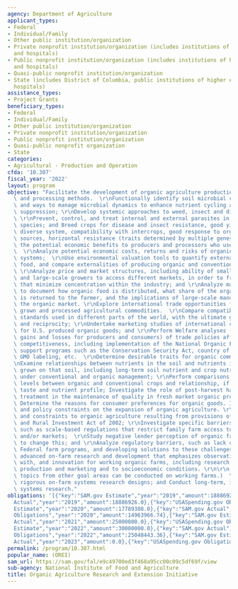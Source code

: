 ```yaml
---
agency: Department of Agriculture
applicant_types:
- Federal
- Individual/Family
- Other public institution/organization
- Private nonprofit institution/organization (includes institutions of higher education
  and hospitals)
- Public nonprofit institution/organization (includes institutions of higher education
  and hospitals)
- Quasi-public nonprofit institution/organization
- State (includes District of Columbia, public institutions of higher education and
  hospitals)
assistance_types:
- Project Grants
beneficiary_types:
- Federal
- Individual/Family
- Other public institution/organization
- Private nonprofit institution/organization
- Public nonprofit institution/organization
- Quasi-public nonprofit organization
- State
categories:
- Agricultural - Production and Operation
cfda: '10.307'
fiscal_year: '2022'
layout: program
objective: "Facilitate the development of organic agriculture production, breeding,\
  \ and processing methods.  \r\nFunctionally identify soil microbial communities\
  \ and ways to manage microbial dynamics to enhance nutrient cycling and disease\
  \ suppression; \r\nDevelop systemic approaches to weed, insect and disease management;\
  \ \r\nPrevent, control, and treat internal and external parasites in various livestock\
  \ species; and Breed crops for disease and insect resistance, good yield in a biologically\
  \ diverse system, compatibility with intercrops, good response to organic fertility\
  \ sources, horizontal resistance (traits determined by multiple genes).  \r\nEvaluate\
  \ the potential economic benefits to producers and processors who use organic methods.\
  \  \r\nAnalyze potential economic costs, returns and risks of organic production\
  \ systems;  \r\nUse environmental valuation tools to quantify externalities of producing\
  \ food, and compare externalities of producing organic and conventional food; -\
  \ \r\nAnalyze price and market structures, including ability of small, medium-,\
  \ and large-scale growers to access different markets, in order to frame policies\
  \ that minimize concentration within the industry; and \r\nAnalyze marketing channels\
  \ to document how organic food is distributed, what share of the organic food dollar\
  \ is returned to the farmer, and the implications of large-scale manufacturers entering\
  \ the organic market. \r\nExplore international trade opportunities for organically\
  \ grown and processed agricultural commodities.  \r\nCompare compatibility of certification\
  \ standards used in different parts of the world, with the ultimate goal of harmonization\
  \ and reciprocity; \r\nUndertake marketing studies of international consumer demand\
  \ for U.S. produced organic goods; and \r\nPerform Welfare analyses (quantified\
  \ gains and losses for producers and consumers) of trade policies affecting international\
  \ competitiveness, including implementation of the National Organic Program, domestic\
  \ support programs such as the Conservation Security Act, country of origin labeling,\
  \ GMO labeling, etc.  \r\nDetermine desirable traits for organic commodities.  \r\
  \nExamine relationships between nutrients in the soil and nutrients in the food\
  \ grown on that soil, including long-term soil nutrient and crop nutrient profiles\
  \ under conventional and organic management; \r\nPerform comparisons of nutrient\
  \ levels between organic and conventional crops and relationship, if any, between\
  \ taste and nutrient profile; Investigate the role of post-harvest handling and\
  \ treatment in the maintenance of quality in fresh market organic products; and\
  \ Determine the reasons for consumer preferences for organic goods. Identify marketing\
  \ and policy constraints on the expansion of organic agriculture. \r\nAnalyze opportunities\
  \ and constraints to organic agriculture resulting from provisions of the Farm Security\
  \ and Rural Investment Act of 2002; \r\nInvestigate specific barriers to markets,\
  \ such as scale-based regulations that restrict family farm access to processors\
  \ and/or markets;  \r\nStudy negative lender perception of organic farming and ways\
  \ to change this; and \r\nAnalyze regulatory barriers, such as lack of access to\
  \ Federal farm programs, and developing solutions to these challenges.  \r\nConduct\
  \ advanced on-farm research and development that emphasizes observation of, experimentation\
  \ with, and innovation for working organic farms, including research relating to\
  \ production and marketing and to socioeconomic conditions. \r\n\r\n(Note: Many\
  \ topics from other goal areas can be conducted on working farms.)  \r\n\r\nDevelop\
  \ rigorous on-farm systems research designs; and Conduct long-term, interdisciplinary\
  \ systems research."
obligations: '[{"key":"SAM.gov Estimate","year":"2019","amount":18886926.0},{"key":"SAM.gov
  Actual","year":"2019","amount":18886926.0},{"key":"USASpending.gov Obligations","year":"2019","amount":18517451.68},{"key":"SAM.gov
  Estimate","year":"2020","amount":17789388.0},{"key":"SAM.gov Actual","year":"2020","amount":18000000.0},{"key":"USASpending.gov
  Obligations","year":"2020","amount":14963966.74},{"key":"SAM.gov Estimate","year":"2021","amount":25000000.0},{"key":"SAM.gov
  Actual","year":"2021","amount":25000000.0},{"key":"USASpending.gov Obligations","year":"2021","amount":23191490.47},{"key":"SAM.gov
  Estimate","year":"2022","amount":30000000.0},{"key":"SAM.gov Actual","year":"2022","amount":30000000.0},{"key":"USASpending.gov
  Obligations","year":"2022","amount":25048443.36},{"key":"SAM.gov Estimate","year":"2023","amount":44000000.0},{"key":"SAM.gov
  Actual","year":"2023","amount":0.0},{"key":"USASpending.gov Obligations","year":"2023","amount":997136.1}]'
permalink: /program/10.307.html
popular_name: (OREI)
sam_url: https://sam.gov/fal/e9c49700ed3f468a95cc00c09c5df69f/view
sub-agency: National Institute of Food and Agriculture
title: Organic Agriculture Research and Extension Initiative
---
```

